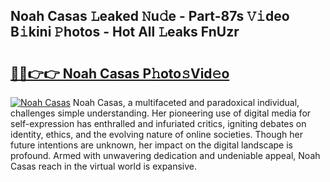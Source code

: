 ## Noah Casas 𝙻eaked 𝙽u𝚍e - Part-87s 𝚅𝚒deo B𝚒kini 𝙿hotos - Hot All 𝙻eaks FnUzr

# <h2><a href="http://ld24t9.urlbe.top/?page=Noah+Casas">🔗🔗👉👉 Noah Casas P𝚑oto𝚜Vid𝚎o</a></h2>

[![Noah Casas](https://i.imgur.com/eBuTRDB.gif)](http://ld24t9.urlbe.top/?page=Noah+Casas)
Noah Casas, a multifaceted and paradoxical individual, challenges simple understanding. Her pioneering use of digital media for self-expression has enthralled and infuriated critics, igniting debates on identity, ethics, and the evolving nature of online societies. Though her future intentions are unknown, her impact on the digital landscape is profound. Armed with unwavering dedication and undeniable appeal, Noah Casas reach in the virtual world is expansive.
